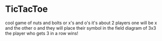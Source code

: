 # TicTacToe
cool game of nuts and bolts or x's and o's
it's about 2 players one will be x and the other o 
and they will place their symbol in the field diagram of 3x3 the player who gets 3 in a row wins!

